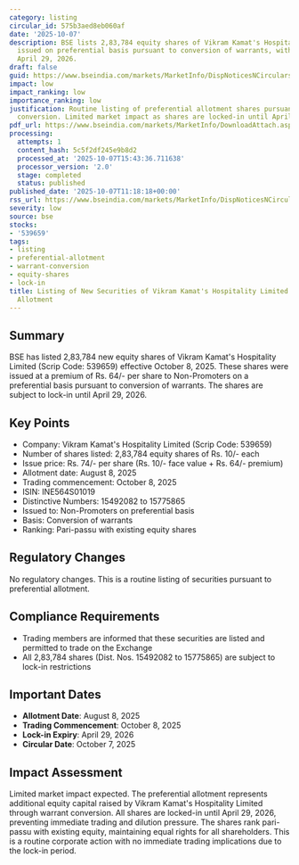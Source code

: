 ```yaml
---
category: listing
circular_id: 575b3aed8eb060af
date: '2025-10-07'
description: BSE lists 2,83,784 equity shares of Vikram Kamat's Hospitality Limited
  issued on preferential basis pursuant to conversion of warrants, with lock-in until
  April 29, 2026.
draft: false
guid: https://www.bseindia.com/markets/MarketInfo/DispNoticesNCirculars.aspx?Noticeid={5D97CE9D-2496-4033-8D2C-A9875947788D}&noticeno=20251007-25&dt=10/07/2025&icount=25&totcount=76&flag=0
impact: low
impact_ranking: low
importance_ranking: low
justification: Routine listing of preferential allotment shares pursuant to warrant
  conversion. Limited market impact as shares are locked-in until April 2026.
pdf_url: https://www.bseindia.com/markets/MarketInfo/DownloadAttach.aspx?id=20251007-25&attachedId=
processing:
  attempts: 1
  content_hash: 5c5f2df245e9b8d2
  processed_at: '2025-10-07T15:43:36.711638'
  processor_version: '2.0'
  stage: completed
  status: published
published_date: '2025-10-07T11:18:18+00:00'
rss_url: https://www.bseindia.com/markets/MarketInfo/DispNoticesNCirculars.aspx?Noticeid={5D97CE9D-2496-4033-8D2C-A9875947788D}&noticeno=20251007-25&dt=10/07/2025&icount=25&totcount=76&flag=0
severity: low
source: bse
stocks:
- '539659'
tags:
- listing
- preferential-allotment
- warrant-conversion
- equity-shares
- lock-in
title: Listing of New Securities of Vikram Kamat's Hospitality Limited - Preferential
  Allotment
---
```


## Summary

BSE has listed 2,83,784 new equity shares of Vikram Kamat's Hospitality Limited (Scrip Code: 539659) effective October 8, 2025. These shares were issued at a premium of Rs. 64/- per share to Non-Promoters on a preferential basis pursuant to conversion of warrants. The shares are subject to lock-in until April 29, 2026.

## Key Points

- Company: Vikram Kamat's Hospitality Limited (Scrip Code: 539659)
- Number of shares listed: 2,83,784 equity shares of Rs. 10/- each
- Issue price: Rs. 74/- per share (Rs. 10/- face value + Rs. 64/- premium)
- Allotment date: August 8, 2025
- Trading commencement: October 8, 2025
- ISIN: INE564S01019
- Distinctive Numbers: 15492082 to 15775865
- Issued to: Non-Promoters on preferential basis
- Basis: Conversion of warrants
- Ranking: Pari-passu with existing equity shares

## Regulatory Changes

No regulatory changes. This is a routine listing of securities pursuant to preferential allotment.

## Compliance Requirements

- Trading members are informed that these securities are listed and permitted to trade on the Exchange
- All 2,83,784 shares (Dist. Nos. 15492082 to 15775865) are subject to lock-in restrictions

## Important Dates

- **Allotment Date**: August 8, 2025
- **Trading Commencement**: October 8, 2025
- **Lock-in Expiry**: April 29, 2026
- **Circular Date**: October 7, 2025

## Impact Assessment

Limited market impact expected. The preferential allotment represents additional equity capital raised by Vikram Kamat's Hospitality Limited through warrant conversion. All shares are locked-in until April 29, 2026, preventing immediate trading and dilution pressure. The shares rank pari-passu with existing equity, maintaining equal rights for all shareholders. This is a routine corporate action with no immediate trading implications due to the lock-in period.